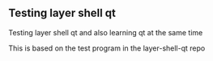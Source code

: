 ## Testing layer shell qt 

Testing layer shell qt and also learning qt at the same time

This is based on the test program in the layer-shell-qt repo
